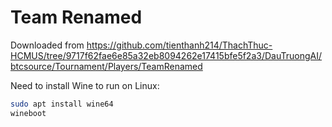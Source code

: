 # Team Renamed

Downloaded from https://github.com/tienthanh214/ThachThuc-HCMUS/tree/9717f62fae6e85a32eb8094262e17415bfe5f2a3/DauTruongAI/btcsource/Tournament/Players/TeamRenamed

Need to install Wine to run on Linux:

```sh
sudo apt install wine64
wineboot
```
